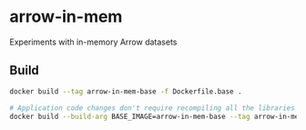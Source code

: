 # arrow-in-mem

Experiments with in-memory Arrow datasets

## Build

```bash
docker build --tag arrow-in-mem-base -f Dockerfile.base .

# Application code changes don't require recompiling all the libraries in the base image.
docker build --build-arg BASE_IMAGE=arrow-in-mem-base --tag arrow-in-mem .
```
